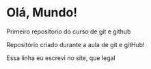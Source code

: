 # Olá, Mundo!
 Primeiro repositorio do curso de git e github

 Repositório criado durante a aula de git e gitHub!

 Essa linha eu escrevi no site, que legal
